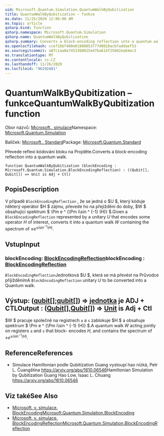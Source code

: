 ```yaml
---
uid: Microsoft.Quantum.Simulation.QuantumWalkByQubitization
title: QuantumWalkByQubitization – funkce
ms.date: 11/25/2020 12:00:00 AM
ms.topic: article
qsharp.kind: function
qsharp.namespace: Microsoft.Quantum.Simulation
qsharp.name: QuantumWalkByQubitization
qsharp.summary: Converts a block-encoding reflection into a quantum walk.
ms.openlocfilehash: ccef1bbf400e01800053777d0010acb7addaef53
ms.sourcegitcommit: a87c1aa8e7453360025e47ba614f25b02ea84ec3
ms.translationtype: MT
ms.contentlocale: cs-CZ
ms.lasthandoff: 11/26/2020
ms.locfileid: "96192481"
---
```

# <a name="quantumwalkbyqubitization-function"></a><span data-ttu-id="e5968-102">QuantumWalkByQubitization – funkce</span><span class="sxs-lookup"><span data-stu-id="e5968-102">QuantumWalkByQubitization function</span></span>

<span data-ttu-id="e5968-103">Obor názvů: [Microsoft.. simulace](xref:Microsoft.Quantum.Simulation)</span><span class="sxs-lookup"><span data-stu-id="e5968-103">Namespace: [Microsoft.Quantum.Simulation](xref:Microsoft.Quantum.Simulation)</span></span>

<span data-ttu-id="e5968-104">Balíček: [Microsoft.. Standard](https://nuget.org/packages/Microsoft.Quantum.Standard)</span><span class="sxs-lookup"><span data-stu-id="e5968-104">Package: [Microsoft.Quantum.Standard](https://nuget.org/packages/Microsoft.Quantum.Standard)</span></span>


<span data-ttu-id="e5968-105">Převede reflexi kódování bloku na Projděte.</span><span class="sxs-lookup"><span data-stu-id="e5968-105">Converts a block-encoding reflection into a quantum walk.</span></span>

```qsharp
function QuantumWalkByQubitization (blockEncoding : Microsoft.Quantum.Simulation.BlockEncodingReflection) : ((Qubit[], Qubit[]) => Unit is Adj + Ctl)
```


## <a name="description"></a><span data-ttu-id="e5968-106">Popis</span><span class="sxs-lookup"><span data-stu-id="e5968-106">Description</span></span>

<span data-ttu-id="e5968-107">V případě `BlockEncodingReflection` , že se jedná o $U $, který kóduje některý operátor $H $ zájmu, převede ho na přejíždění do doby, $W $ obsahující spektrum $ \Pm e ^ {\Pm i\sin ^ {-1} (H)} $.</span><span class="sxs-lookup"><span data-stu-id="e5968-107">Given a `BlockEncodingReflection` represented by a unitary $U$ that encodes some operator $H$ of interest, converts it into a quantum walk $W$ containing the spectrum of $\pm e^{\pm i\sin^{-1}(H)}$.</span></span>

## <a name="input"></a><span data-ttu-id="e5968-108">Vstup</span><span class="sxs-lookup"><span data-stu-id="e5968-108">Input</span></span>

### <a name="blockencoding--blockencodingreflection"></a><span data-ttu-id="e5968-109">blockEncoding: [BlockEncodingReflection](xref:Microsoft.Quantum.Simulation.BlockEncodingReflection)</span><span class="sxs-lookup"><span data-stu-id="e5968-109">blockEncoding : [BlockEncodingReflection](xref:Microsoft.Quantum.Simulation.BlockEncodingReflection)</span></span>

<span data-ttu-id="e5968-110">`BlockEncodingReflection`Jednotková $U $, která se má převést na Průvodce příjížděním</span><span class="sxs-lookup"><span data-stu-id="e5968-110">A `BlockEncodingReflection` unitary $U$ to be converted into a Quantum walk.</span></span>



## <a name="output--qubitqubit--unit--is-adj--ctl"></a><span data-ttu-id="e5968-111">Výstup: ([qubit](xref:microsoft.quantum.lang-ref.qubit)[];[qubit](xref:microsoft.quantum.lang-ref.qubit)[]) => [jednotka](xref:microsoft.quantum.lang-ref.unit)  je ADJ + CTL</span><span class="sxs-lookup"><span data-stu-id="e5968-111">Output : ([Qubit](xref:microsoft.quantum.lang-ref.qubit)[],[Qubit](xref:microsoft.quantum.lang-ref.qubit)[]) => [Unit](xref:microsoft.quantum.lang-ref.unit)  is Adj + Ctl</span></span>

<span data-ttu-id="e5968-112">$W $ pracuje společně na registrech `a` a `s` zablokuje $H $ a obsahuje spektrum $ \Pm e ^ {\Pm i\sin ^ {-1} (H)} $.</span><span class="sxs-lookup"><span data-stu-id="e5968-112">A quantum walk $W$ acting jointly on registers `a` and `s` that block- encodes $H$, and contains the spectrum of $\pm e^{\pm i\sin^{-1}(H)}$.</span></span>

## <a name="references"></a><span data-ttu-id="e5968-113">Reference</span><span class="sxs-lookup"><span data-stu-id="e5968-113">References</span></span>

- <span data-ttu-id="e5968-114">Simulace Hamiltonian podle Qubitization Guang vystoupí hao nízká, Petr L. Čuangština https://arxiv.org/abs/1610.06546</span><span class="sxs-lookup"><span data-stu-id="e5968-114">Hamiltonian Simulation by Qubitization Guang Hao Low, Isaac L. Chuang https://arxiv.org/abs/1610.06546</span></span>

## <a name="see-also"></a><span data-ttu-id="e5968-115">Viz také</span><span class="sxs-lookup"><span data-stu-id="e5968-115">See Also</span></span>

- [<span data-ttu-id="e5968-116">Microsoft. v. simulace. BlockEncoding</span><span class="sxs-lookup"><span data-stu-id="e5968-116">Microsoft.Quantum.Simulation.BlockEncoding</span></span>](xref:Microsoft.Quantum.Simulation.BlockEncoding)
- [<span data-ttu-id="e5968-117">Microsoft. v. simulace. BlockEncodingReflection</span><span class="sxs-lookup"><span data-stu-id="e5968-117">Microsoft.Quantum.Simulation.BlockEncodingReflection</span></span>](xref:Microsoft.Quantum.Simulation.BlockEncodingReflection)